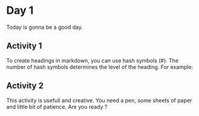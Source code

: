 # Day 1

Today is gonna be a good day.

## Activity 1

To create headings in markdown, you can use hash symbols (#). The number of hash symbols determines the level of the heading. For example:

## Activity 2

<!-- Commentaire à exclure dans le PDF : cette activité est de 30 min. Attention a bien cadrer les apprenants sur cette question -->

This activity is usefull and creative. You need a pen, some sheets of paper and little bit of patience.
Are you ready  ?

